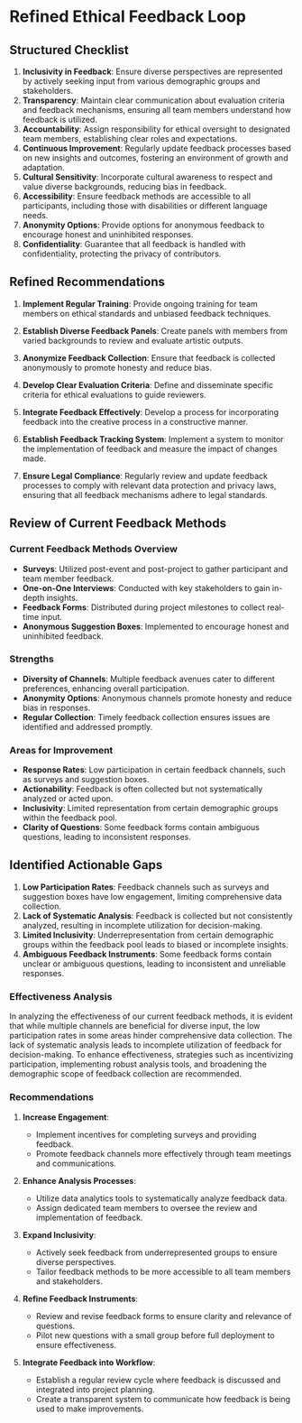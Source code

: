 

# Refined Ethical Feedback Loop

## Structured Checklist
1. **Inclusivity in Feedback**: Ensure diverse perspectives are represented by actively seeking input from various demographic groups and stakeholders.
2. **Transparency**: Maintain clear communication about evaluation criteria and feedback mechanisms, ensuring all team members understand how feedback is utilized.
3. **Accountability**: Assign responsibility for ethical oversight to designated team members, establishing clear roles and expectations.
4. **Continuous Improvement**: Regularly update feedback processes based on new insights and outcomes, fostering an environment of growth and adaptation.
5. **Cultural Sensitivity**: Incorporate cultural awareness to respect and value diverse backgrounds, reducing bias in feedback.
6. **Accessibility**: Ensure feedback methods are accessible to all participants, including those with disabilities or different language needs.
7. **Anonymity Options**: Provide options for anonymous feedback to encourage honest and uninhibited responses.
8. **Confidentiality**: Guarantee that all feedback is handled with confidentiality, protecting the privacy of contributors.

## Refined Recommendations
1. **Implement Regular Training**: Provide ongoing training for team members on ethical standards and unbiased feedback techniques.
2. **Establish Diverse Feedback Panels**: Create panels with members from varied backgrounds to review and evaluate artistic outputs.
3. **Anonymize Feedback Collection**: Ensure that feedback is collected anonymously to promote honesty and reduce bias.
4. **Develop Clear Evaluation Criteria**: Define and disseminate specific criteria for ethical evaluations to guide reviewers.
5. **Integrate Feedback Effectively**: Develop a process for incorporating feedback into the creative process in a constructive manner.

6. **Establish Feedback Tracking System**: Implement a system to monitor the implementation of feedback and measure the impact of changes made.
7. **Ensure Legal Compliance**: Regularly review and update feedback processes to comply with relevant data protection and privacy laws, ensuring that all feedback mechanisms adhere to legal standards.

## Review of Current Feedback Methods

### Current Feedback Methods Overview
- **Surveys**: Utilized post-event and post-project to gather participant and team member feedback.
- **One-on-One Interviews**: Conducted with key stakeholders to gain in-depth insights.
- **Feedback Forms**: Distributed during project milestones to collect real-time input.
- **Anonymous Suggestion Boxes**: Implemented to encourage honest and uninhibited feedback.

### Strengths
- **Diversity of Channels**: Multiple feedback avenues cater to different preferences, enhancing overall participation.
- **Anonymity Options**: Anonymous channels promote honesty and reduce bias in responses.
- **Regular Collection**: Timely feedback collection ensures issues are identified and addressed promptly.

### Areas for Improvement
- **Response Rates**: Low participation in certain feedback channels, such as surveys and suggestion boxes.
- **Actionability**: Feedback is often collected but not systematically analyzed or acted upon.
- **Inclusivity**: Limited representation from certain demographic groups within the feedback pool.
- **Clarity of Questions**: Some feedback forms contain ambiguous questions, leading to inconsistent responses.

## Identified Actionable Gaps
1. **Low Participation Rates**: Feedback channels such as surveys and suggestion boxes have low engagement, limiting comprehensive data collection.
2. **Lack of Systematic Analysis**: Feedback is collected but not consistently analyzed, resulting in incomplete utilization for decision-making.
3. **Limited Inclusivity**: Underrepresentation from certain demographic groups within the feedback pool leads to biased or incomplete insights.
4. **Ambiguous Feedback Instruments**: Some feedback forms contain unclear or ambiguous questions, leading to inconsistent and unreliable responses.

### Effectiveness Analysis
In analyzing the effectiveness of our current feedback methods, it is evident that while multiple channels are beneficial for diverse input, the low participation rates in some areas hinder comprehensive data collection. The lack of systematic analysis leads to incomplete utilization of feedback for decision-making. To enhance effectiveness, strategies such as incentivizing participation, implementing robust analysis tools, and broadening the demographic scope of feedback collection are recommended.

### Recommendations
1. **Increase Engagement**:
   - Implement incentives for completing surveys and providing feedback.
   - Promote feedback channels more effectively through team meetings and communications.

2. **Enhance Analysis Processes**:
   - Utilize data analytics tools to systematically analyze feedback data.
   - Assign dedicated team members to oversee the review and implementation of feedback.

3. **Expand Inclusivity**:
   - Actively seek feedback from underrepresented groups to ensure diverse perspectives.
   - Tailor feedback methods to be more accessible to all team members and stakeholders.

4. **Refine Feedback Instruments**:
   - Review and revise feedback forms to ensure clarity and relevance of questions.
   - Pilot new questions with a small group before full deployment to ensure effectiveness.

5. **Integrate Feedback into Workflow**:
   - Establish a regular review cycle where feedback is discussed and integrated into project planning.
   - Create a transparent system to communicate how feedback is being used to make improvements.